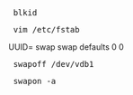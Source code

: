 <pre> blkid </pre>
<pre> vim /etc/fstab </pre>
UUID=<uuid> swap swap defaults 0 0

<pre> swapoff /dev/vdb1 </pre>
<pre> swapon -a </pre>
